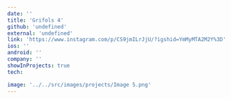 ```yaml
---
date: ''
title: 'Grifols 4'
github: 'undefined'
external: 'undefined'
link: 'https://www.instagram.com/p/CS9jmILrJjU/?igshid=YmMyMTA2M2Y%3D'
ios: ''
android: ''
company: ''
showInProjects: true
tech:

image: '../../src/images/projects/Image 5.png'
---
```

